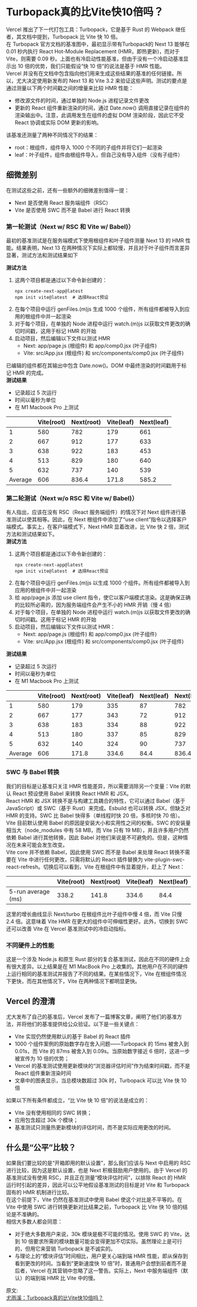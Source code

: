 # Turbopack真的比Vite快10倍吗？
Vercel 推出了下一代打包工具：Turbopack，它是基于 Rust 的 Webpack 继任者，其文档中提到，Turbopack 比 Vite 快 10 倍。  
在 Turbopack 官方文档的基准图中，最初显示带有Turbopack的 Next 13 能够在 0.01 秒内执行 React Hot-Module Replacement (HMR，即热更新)，而对于 Vite，则需要 0.09 秒。上面也有冷启动性能基准，但由于没有一个冷启动基准显示出 10 倍的优势，我们只能假设“快 10 倍”的说法是基于 HMR 性能。  
Vercel 并没有在文档中包含指向他们用来生成这些结果的基准的任何链接。所以，尤大决定使用新发布的 Next 13 和 Vite 3.2 来验证这些声明。测试的要点是通过测量以下两个时间戳之间的增量来比较 HMR 性能：  
- 修改源文件的时间，通过单独的 Node.js 进程记录文件更改  
- 更新的 React 组件重新渲染的时间，通过 Date.now() 调用直接记录在组件的渲染输出中。注意，此调用发生在组件的虚拟 DOM 渲染阶段，因此它不受 React 协调或实际 DOM 更新的影响。  

该基准还测量了两种不同情况下的结果：
- root：根组件，组件导入 1000 个不同的子组件并将它们一起渲染
- leaf：叶子组件，组件由根组件导入，但自己没有导入组件（没有子组件）

## 细微差别
在测试这些之前，还有一些额外的细微差别值得一提：  
- Next 是否使用 React 服务端组件（RSC）
- Vite 是否使用 SWC 而不是 Babel 进行 React 转换

### 第一轮测试（Next w/ RSC 和 Vite w/ Babel)）
最初的基准测试是在服务端模式下使用根组件和叶子组件测量 Next 13 的 HMR 性能。结果表明，Next 13 在两种情况下实际上都较慢，并且对于叶子组件而言差异显著，测试方法和测试结果如下  

**测试方法**  
1. 这两个项目都是通过以下命令新创建的：
    ```
    npx create-next-app@latest
    npm init vite@latest  # 选择React预设
    ```
2. 在每个项目中运行 genFiles.(m)js 生成 1000 个组件，所有组件都被导入到应用的根组件中并一起渲染
3. 对于每个项目，在单独的 Node 进程中运行 watch.(m)js 以获取文件更改的确切时间戳，这用于标记 HMR 的开始
4. 启动项目，然后编辑以下文件以测试 HMR
    - Next: app/page.js (根组件)  和 app/comp0.jsx (叶子组件)
    - Vite: src/App.jsx (根组件) 和 src/components/comp0.jsx (叶子组件)

已编辑的组件都在其输出中包含 Date.now()。DOM 中最终渲染的时间戳用于标记 HMR 的完成。  
**测试结果**  
- 记录超过 5 次运行
- 时间以毫秒为单位
- 在 M1 Macbook Pro 上测试

|         | Vite(root) | Next(root) | Vite(leaf) | Next(leaf) |
|---------|------------|------------|------------|------------|
| 1       | 580        | 782        | 179        | 661        |
| 2       | 667        | 912        | 177        | 633        |
| 3       | 638        | 922        | 183        | 453        |
| 4       | 513        | 829        | 180        | 640        |
| 5       | 632        | 737        | 140        | 539        |
| Average | 606        | 836.4      | 171.8      | 585.2      |

### 第二轮测试（Next w/o RSC 和 Vite w/ Babel)）
有人指出，应该在没有 RSC（React 服务端组件）的情况下对 Next 组件进行基准测试以使其相等。因此，在 Next 根组件中添加了“use client”指令以选择客户端模式。事实上，在客户端模式下，Next HMR 显着改进，比 Vite 快 2 倍，测试方法和测试结果如下。  
**测试方法**
1. 这两个项目都是通过以下命令新创建的：
   ``` 
   npx create-next-app@latest
   npm init vite@latest  # 选择React预设
   ```
2. 在每个项目中运行 genFiles.(m)js 以生成 1000 个组件。所有组件都被导入到应用的根组件中并一起渲染
3. 给 app/page.js 添加 use client 指令，使它以客户端模式渲染。这是确保正确的比较所必需的，因为服务端组件会产生不小的 HMR 开销（慢 4 倍）
4. 对于每个项目，在单独的 Node 进程中运行 watch.(m)js 以获取文件更改的确切时间戳。这用于标记 HMR 的开始
5. 启动项目，然后编辑以下文件以测试 HMR：
   - Next: app/page.js (根组件)  和 app/comp0.jsx (叶子组件)
   - Vite: src/App.jsx (根组件) 和 src/components/comp0.jsx (叶子组件)

**测试结果**  
- 记录超过 5 次运行
- 时间以毫秒为单位
- 在 M1 Macbook Pro 上测试

|         | Vite(root) | Next(root) | Vite(leaf) | Next(leaf) | Next(leaf) | Next(leaf) |
|---------|------------|------------|------------|------------|------------|------------|
| 1       | 580        | 179        | 335        | 87         | 782        | 661        |
| 2       | 667        | 177        | 343        | 72         | 912        | 633        |
| 3       | 638        | 183        | 334        | 88         | 922        | 453        |
| 4       | 513        | 180        | 337        | 85         | 829        | 640        |
| 5       | 632        | 140        | 324        | 90         | 737        | 539        |
| Average | 606        | 171.8      | 334.6      | 84.4       | 836.4      | 585.2      |

### SWC 与 Babel 转换
我们的目标是让基准只关注 HMR 性能差异，所以需要消除另一个变量：Vite 的默认 React 预设使用 Babel 来转换 React HMR 和 JSX。  
React HMR 和 JSX 转换不是与构建工具耦合的特性，它可以通过 Babel（基于 JavaScript）或 SWC（基于 Rust）来完成。Esbuild 也可以转换 JSX，但缺乏对 HMR 的支持。SWC 比 Babel 快得多（单线程时快 20 倍，多核时快 70 倍）。Vite 目前默认使用 Babel 的原因是安装大小和实用性之间的权衡。SWC 的安装量相当大（node_modules 中有 58 MB，而 Vite 只有 19 MB），并且许多用户仍然依赖 Babel 进行其他转换，因此 Babel 对他们来说是不可避免的。但是，这种情况在未来可能会发生改变。  
Vite core 并不依赖 Babel，因此使用 SWC 而不是 Babel 来处理 React 转换不需要在 Vite 中进行任何更改，只需将默认的 React 插件替换为 vite-plugin-swc-react-refresh。切换后可以看到，Vite 在根组件中有显着提升，赶上了 Next：  

|                    | Vite(root) | Next(root) | Vite(leaf) | Next(leaf) |
|--------------------|------------|------------|------------|------------|
| 5-run average (ms) | 338.2      | 141.8      | 334.6      | 84.4       |

这里的增长曲线显示 Next/turbo 在根组件比叶子组件中慢 4 倍，而 Vite 只慢 2.4 倍。这意味着 Vite HMR 在更大的组件中可伸缩性更好。此外，切换到 SWC 还可以改善 Vite 在 Vercel 基准测试中的冷启动指标。  

### 不同硬件上的性能
这是一个涉及 Node.js 和原生 Rust 部分的复合基准测试，因此在不同的硬件上会有很大差异。以上结果是在 M1 MacBook Pro 上收集的。其他用户在不同的硬件上运行相同的基准测试并报告了不同的结果。在某些情况下，Vite 在根组件情况下更快，而在其他情况下，Vite 在两种情况下都明显更快。  

## Vercel 的澄清
尤大发布了自己的基准后，Vercel 发布了一篇博客文章，阐明了他们的基准方法，并将他们的基准提供给公众验证。以下是一些关键点：  
- Vite 实现仍然使用默认的基于 Babel 的 React 插件
- 1000 个组件案例的原始数字存在舍入问题——Turbopack 的 15ms 被舍入到 0.01s，而 Vite 的 87ms 被舍入到 0.09s。当原始数字接近 6 倍时，这进一步被宣传为 10 倍的优势；
- Vercel 的基准测试使用更新模块的“浏览器评估时间”作为结束时间戳，而不是 React 组件重新渲染时间
- 文章中的图表显示，当总模块数超过 30k 时，Turbopack 可以比 Vite 快 10 倍

如果以下所有条件都成立，“比 Vite 快 10 倍”的说法是成立的：  
- Vite 没有使用相同的 SWC 转换；
- 应用包含超过 30k 个模块；
- 基准测试只测量热更新模块的评估时间，而不是实际应用更改的时间。

## 什么是“公平”比较？  
如果我们要比较的是“开箱即用的默认设置”，那么我们应该与 Next 中启用的 RSC 进行比较，因为这是默认设置，也是 Next 积极鼓励用户使用的。由于 Vercel 的基准测试没有使用 RSC，并且正在测量“模块评估时间”，以排除 React 的 HMR 运行时引起的差异，因此可以公平地假设基准测试的目标是对 Vite 和 Turbopack 固有的 HMR 机制进行比较。  
在这个前提下，Vite 仍然在基准测试中使用 Babel 使这个对比是不平等的。在 Vite 中使用 SWC 进行转换更新对比结果之前，Turbopack 比 Vite 快 10 倍的结论是不准确的。  
相信大多数人都会同意：  
- 对于绝大多数用户来说，30k 模块是极不可能的情况。使用 SWC 的 Vite，达到 10 倍要求所需的模块数量可能会变得更加不切实际。虽然理论上是可行的，但用它来营销 Turbopack 是不诚实的。
- 与理论上的“模块评估”时间相比，用户更关心端到端 HMR 性能，即从保存到看到更改的时间。当看到“更新速度快 10 倍”时，普通用户会想到前者而不是后者，Vercel 在其营销中忽略了这一警告。实际上，Next 中服务端组件（默认）的端到端 HMR 比 Vite 中的慢。

原文:  
[尤雨溪：Turbopack真的比Vite快10倍吗？](https://mp.weixin.qq.com/s/k0nkqUDRdvVAW1MEY51R-g)
